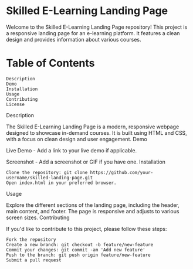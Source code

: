 # Skilled E-Learning Landing Page

Welcome to the Skilled E-Learning Landing Page repository! This project is a responsive landing page for an e-learning platform. It features a clean design and provides information about various courses.

# Table of Contents

    Description
    Demo
    Installation
    Usage
    Contributing
    License

Description

The Skilled E-Learning Landing Page is a modern, responsive webpage designed to showcase in-demand courses. It is built using HTML and CSS, with a focus on clean design and user engagement.
Demo

Live Demo - Add a link to your live demo if applicable.

Screenshot - Add a screenshot or GIF if you have one.
Installation

    Clone the repository: git clone https://github.com/your-username/skilled-landing-page.git
    Open index.html in your preferred browser.

Usage

Explore the different sections of the landing page, including the header, main content, and footer. The page is responsive and adjusts to various screen sizes.
Contributing

If you'd like to contribute to this project, please follow these steps:

    Fork the repository
    Create a new branch: git checkout -b feature/new-feature
    Commit your changes: git commit -am 'Add new feature'
    Push to the branch: git push origin feature/new-feature
    Submit a pull request